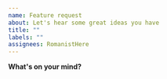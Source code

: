 ```yaml
---
name: Feature request
about: Let's hear some great ideas you have
title: ""
labels: ""
assignees: RomanistHere
---
```


**What's on your mind?**
